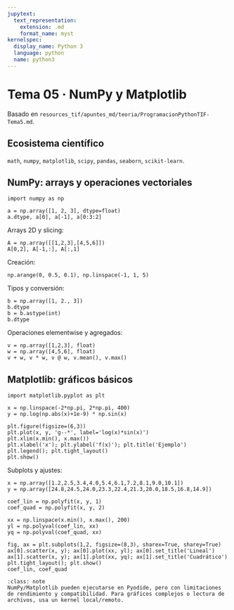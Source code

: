 ```yaml
---
jupytext:
  text_representation:
    extension: .md
    format_name: myst
kernelspec:
  display_name: Python 3
  language: python
  name: python3
---
```


# Tema 05 · NumPy y Matplotlib

Basado en `resources_tif/apuntes_md/teoria/ProgramacionPythonTIF-Tema5.md`.

## Ecosistema científico

`math`, `numpy`, `matplotlib`, `scipy`, `pandas`, `seaborn`, `scikit-learn`.

## NumPy: arrays y operaciones vectoriales

```{code-cell} ipython3
import numpy as np

a = np.array([1, 2, 3], dtype=float)
a.dtype, a[0], a[-1], a[0:3:2]
```

Arrays 2D y slicing:

```{code-cell} ipython3
A = np.array([[1,2,3],[4,5,6]])
A[0,2], A[-1,:], A[:,1]
```

Creación:

```{code-cell} ipython3
np.arange(0, 0.5, 0.1), np.linspace(-1, 1, 5)
```

Tipos y conversión:

```{code-cell} ipython3
b = np.array([1, 2., 3])
b.dtype
b = b.astype(int)
b.dtype
```

Operaciones elementwise y agregados:

```{code-cell} ipython3
v = np.array([1,2,3], float)
w = np.array([4,5,6], float)
v + w, v * w, v @ w, v.mean(), v.max()
```

## Matplotlib: gráficos básicos

```{code-cell} ipython3
import matplotlib.pyplot as plt

x = np.linspace(-2*np.pi, 2*np.pi, 400)
y = np.log(np.abs(x)+1e-9) * np.sin(x)

plt.figure(figsize=(6,3))
plt.plot(x, y, 'g--*', label='log(x)*sin(x)')
plt.xlim(x.min(), x.max())
plt.xlabel('x'); plt.ylabel('f(x)'); plt.title('Ejemplo')
plt.legend(); plt.tight_layout()
plt.show()
```

Subplots y ajustes:

```{code-cell} ipython3
x = np.array([1.2,2.5,3.4,4.0,5.4,6.1,7.2,8.1,9.0,10.1])
y = np.array([24.8,24.5,24.0,23.3,22.4,21.3,20.0,18.5,16.8,14.9])

coef_lin = np.polyfit(x, y, 1)
coef_quad = np.polyfit(x, y, 2)

xx = np.linspace(x.min(), x.max(), 200)
yl = np.polyval(coef_lin, xx)
yq = np.polyval(coef_quad, xx)

fig, ax = plt.subplots(1,2, figsize=(8,3), sharex=True, sharey=True)
ax[0].scatter(x, y); ax[0].plot(xx, yl); ax[0].set_title('Lineal')
ax[1].scatter(x, y); ax[1].plot(xx, yq); ax[1].set_title('Cuadrático')
plt.tight_layout(); plt.show()
coef_lin, coef_quad
```

```{admonition} Nota sobre ejecución en navegador
:class: note
NumPy/Matplotlib pueden ejecutarse en Pyodide, pero con limitaciones de rendimiento y compatibilidad. Para gráficos complejos o lectura de archivos, usa un kernel local/remoto.
```
